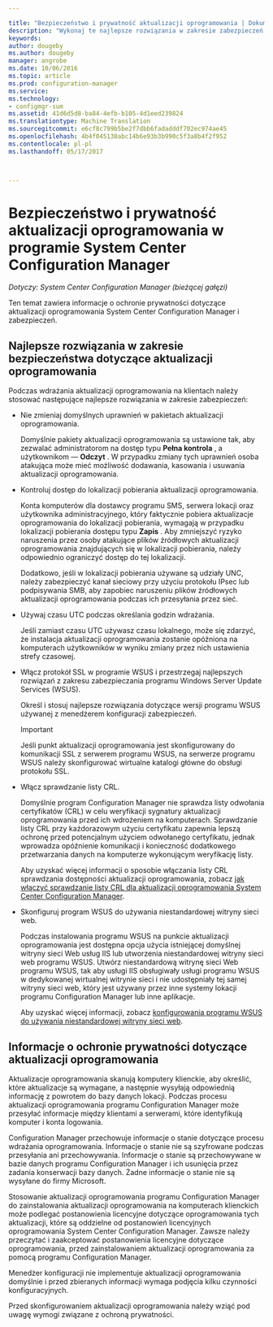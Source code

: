 ```yaml
---

title: "Bezpieczeństwo i prywatność aktualizacji oprogramowania | Dokumentacja firmy Microsoft"
description: "Wykonaj te najlepsze rozwiązania w zakresie zabezpieczeń dotyczące aktualizacji oprogramowania i Dowiedz się więcej na temat zasad zachowania poufności informacji obsługi programu Configuration Manager."
keywords: 
author: dougeby
ms.author: dougeby
manager: angrobe
ms.date: 10/06/2016
ms.topic: article
ms.prod: configuration-manager
ms.service: 
ms.technology:
- configmgr-sum
ms.assetid: 41d6d5d8-ba84-4efb-b105-4d1eed239824
ms.translationtype: Machine Translation
ms.sourcegitcommit: e6cf8c799b5be2f7dbb6fadadddf702ec974ae45
ms.openlocfilehash: 4b4f045138abc14b6e93b3b990c5f3a8b4f2f952
ms.contentlocale: pl-pl
ms.lasthandoff: 05/17/2017



---
```

# <a name="security-and-privacy-for-software-updates-in-system-center-configuration-manager"></a>Bezpieczeństwo i prywatność aktualizacji oprogramowania w programie System Center Configuration Manager

*Dotyczy: System Center Configuration Manager (bieżącej gałęzi)*

Ten temat zawiera informacje o ochronie prywatności dotyczące aktualizacji oprogramowania System Center Configuration Manager i zabezpieczeń.  

##  <a name="BKMK_Security_HardwareInventory"></a> Najlepsze rozwiązania w zakresie bezpieczeństwa dotyczące aktualizacji oprogramowania  
 Podczas wdrażania aktualizacji oprogramowania na klientach należy stosować następujące najlepsze rozwiązania w zakresie zabezpieczeń:  

-   Nie zmieniaj domyślnych uprawnień w pakietach aktualizacji oprogramowania.  

     Domyślnie pakiety aktualizacji oprogramowania są ustawione tak, aby zezwalać administratorom na dostęp typu **Pełna kontrola** , a użytkownikom — **Odczyt** . W przypadku zmiany tych uprawnień osoba atakująca może mieć możliwość dodawania, kasowania i usuwania aktualizacji oprogramowania.  

-   Kontroluj dostęp do lokalizacji pobierania aktualizacji oprogramowania.  

     Konta komputerów dla dostawcy programu SMS, serwera lokacji oraz użytkownika administracyjnego, który faktycznie pobiera aktualizacje oprogramowania do lokalizacji pobierania, wymagają w przypadku lokalizacji pobierania dostępu typu **Zapis** . Aby zmniejszyć ryzyko naruszenia przez osoby atakujące plików źródłowych aktualizacji oprogramowania znajdujących się w lokalizacji pobierania, należy odpowiednio ograniczyć dostęp do tej lokalizacji.  

     Dodatkowo, jeśli w lokalizacji pobierania używane są udziały UNC, należy zabezpieczyć kanał sieciowy przy użyciu protokołu IPsec lub podpisywania SMB, aby zapobiec naruszeniu plików źródłowych aktualizacji oprogramowania podczas ich przesyłania przez sieć.  

-   Używaj czasu UTC podczas określania godzin wdrażania.  

     Jeśli zamiast czasu UTC używasz czasu lokalnego, może się zdarzyć, że instalacja aktualizacji oprogramowania zostanie opóźniona na komputerach użytkowników w wyniku zmiany przez nich ustawienia strefy czasowej.  

-   Włącz protokół SSL w programie WSUS i przestrzegaj najlepszych rozwiązań z zakresu zabezpieczania programu Windows Server Update Services (WSUS).  

     Określ i stosuj najlepsze rozwiązania dotyczące wersji programu WSUS używanej z menedżerem konfiguracji zabezpieczeń.  

    > [!IMPORTANT]  
    >  Jeśli punkt aktualizacji oprogramowania jest skonfigurowany do komunikacji SSL z serwerem programu WSUS, na serwerze programu WSUS należy skonfigurować wirtualne katalogi główne do obsługi protokołu SSL.  

-   Włącz sprawdzanie listy CRL.  

     Domyślnie program Configuration Manager nie sprawdza listy odwołania certyfikatów (CRL) w celu weryfikacji sygnatury aktualizacji oprogramowania przed ich wdrożeniem na komputerach. Sprawdzanie listy CRL przy każdorazowym użyciu certyfikatu zapewnia lepszą ochronę przed potencjalnym użyciem odwołanego certyfikatu, jednak wprowadza opóźnienie komunikacji i konieczność dodatkowego przetwarzania danych na komputerze wykonującym weryfikację listy.  

     Aby uzyskać więcej informacji o sposobie włączania listy CRL sprawdzania dostępności aktualizacji oprogramowania, zobacz [jak włączyć sprawdzanie listy CRL dla aktualizacji oprogramowania System Center Configuration Manager](../get-started/manage-settings-for-software-updates.md#crl-checking-for-software-updates).  

-   Skonfiguruj program WSUS do używania niestandardowej witryny sieci web.  

     Podczas instalowania programu WSUS na punkcie aktualizacji oprogramowania jest dostępna opcja użycia istniejącej domyślnej witryny sieci Web usług IIS lub utworzenia niestandardowej witryny sieci web programu WSUS. Utwórz niestandardową witrynę sieci Web programu WSUS, tak aby usługi IIS obsługiwały usługi programu WSUS w dedykowanej wirtualnej witrynie sieci i nie udostępniały tej samej witryny sieci web, który jest używany przez inne systemy lokacji programu Configuration Manager lub inne aplikacje.  

     Aby uzyskać więcej informacji, zobacz [konfigurowania programu WSUS do używania niestandardowej witryny sieci web](plan-for-software-updates.md#BKMK_CustomWebSite).  

##  <a name="BKMK_Privacy_HardwareInventory"></a>Informacje o ochronie prywatności dotyczące aktualizacji oprogramowania  
 Aktualizacje oprogramowania skanują komputery klienckie, aby określić, które aktualizacje są wymagane, a następnie wysyłają odpowiednią informację z powrotem do bazy danych lokacji. Podczas procesu aktualizacji oprogramowania programu Configuration Manager może przesyłać informacje między klientami a serwerami, które identyfikują komputer i konta logowania.  

 Configuration Manager przechowuje informacje o stanie dotyczące procesu wdrażania oprogramowania. Informacje o stanie nie są szyfrowane podczas przesyłania ani przechowywania. Informacje o stanie są przechowywane w bazie danych programu Configuration Manager i ich usunięcia przez zadania konserwacji bazy danych. Żadne informacje o stanie nie są wysyłane do firmy Microsoft.  

 Stosowanie aktualizacji oprogramowania programu Configuration Manager do zainstalowania aktualizacji oprogramowania na komputerach klienckich może podlegać postanowienia licencyjne dotyczące oprogramowania tych aktualizacji, które są oddzielne od postanowień licencyjnych oprogramowania System Center Configuration Manager. Zawsze należy przeczytać i zaakceptować postanowienia licencyjne dotyczące oprogramowania, przed zainstalowaniem aktualizacji oprogramowania za pomocą programu Configuration Manager.  

 Menedżer konfiguracji nie implementuje aktualizacji oprogramowania domyślnie i przed zbieranych informacji wymaga podjęcia kilku czynności konfiguracyjnych.  

 Przed skonfigurowaniem aktualizacji oprogramowania należy wziąć pod uwagę wymogi związane z ochroną prywatności.  


